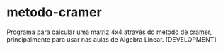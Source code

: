 # metodo-cramer
Programa para calcular uma matriz 4x4 através do método de cramer, principalmente para usar nas aulas de Algebra Linear. [DEVELOPMENT]
